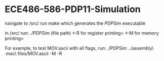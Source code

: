 # ECE486-586-PDP11-Simulation

navigate to /src/ 
run make which generates the PDPSim executable

in /src/ run:
./PDPSim (file path) <-R for register printing> <-M for memory printing>

For example, to test MOV.ascii with all flags, run:
./PDPSim ../assembly\ .mac\ files/MOV.ascii -M -R

